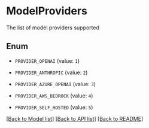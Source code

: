 # ModelProviders

The list of model providers supported

## Enum

* `PROVIDER_OPENAI` (value: `1`)

* `PROVIDER_ANTHROPIC` (value: `2`)

* `PROVIDER_AZURE_OPENAI` (value: `3`)

* `PROVIDER_AWS_BEDROCK` (value: `4`)

* `PROVIDER_SELF_HOSTED` (value: `5`)

[[Back to Model list]](../README.md#documentation-for-models) [[Back to API list]](../README.md#documentation-for-api-endpoints) [[Back to README]](../README.md)


